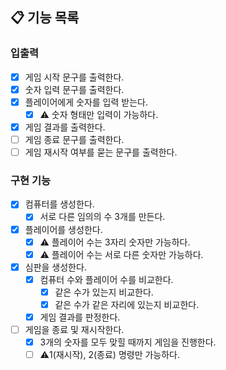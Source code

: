 ## 📋 기능 목록

### 입출력

- [x] 게임 시작 문구를 출력한다.
- [x] 숫자 입력 문구를 출력한다.
- [x] 플레이어에게 숫자를 입력 받는다.
    - [x] ⚠️ 숫자 형태만 입력이 가능하다.
- [x] 게임 결과를 출력한다.
- [ ] 게임 종료 문구를 출력한다.
- [ ] 게임 재시작 여부를 묻는 문구를 출력한다.

### 구현 기능

- [x] 컴퓨터를 생성한다.
    - [x] 서로 다른 임의의 수 3개를 만든다.
- [x] 플레이어를 생성한다.
    - [x] ⚠️ 플레이어 수는 3자리 숫자만 가능하다.
    - [x] ⚠️ 플레이어 수는 서로 다른 숫자만 가능하다.
- [x] 심판을 생성한다.
    - [x] 컴퓨터 수와 플레이어 수를 비교한다.
        - [x] 같은 수가 있는지 비교한다.
        - [x] 같은 수가 같은 자리에 있는지 비교한다.
    - [x] 게임 결과를 판정한다.
- [ ] 게임을 종료 및 재시작한다.
    - [x] 3개의 숫자를 모두 맞힐 때까지 게임을 진행한다.
    - [ ] ⚠️1(재시작), 2(종료) 명령만 가능하다.
